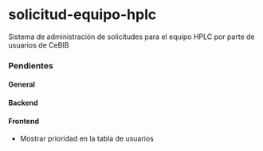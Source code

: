 # solicitud-equipo-hplc
Sistema de administración de solicitudes para el equipo HPLC por parte de usuarios de CeBIB

### Pendientes

#### General

#### Backend

#### Frontend

* Mostrar prioridad en la tabla de usuarios